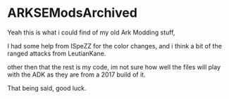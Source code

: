 # ARKSEModsArchived

Yeah this is what i could find of my old Ark Modding stuff,

I had some help from ISpeZZ for the color changes, and i think a bit of the ranged attacks from LeutianKane.

other then that the rest is my code, im not sure how well the files will play with the ADK as they are from a 2017 build of it. 

That being said, good luck.
